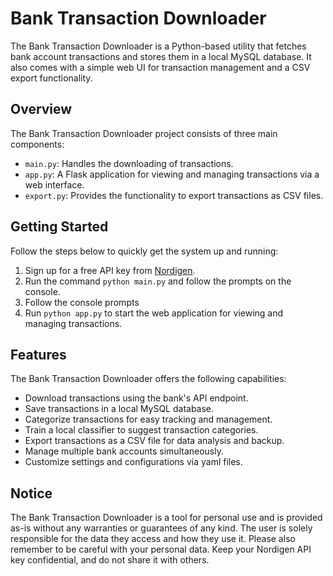 # Bank Transaction Downloader

The Bank Transaction Downloader is a Python-based utility that fetches bank account transactions and stores them in a
local MySQL database. It also comes with a simple web UI for transaction management and a CSV export functionality.

## Overview

The Bank Transaction Downloader project consists of three main components:

- `main.py`: Handles the downloading of transactions.
- `app.py`: A Flask application for viewing and managing transactions via a web interface.
- `export.py`: Provides the functionality to export transactions as CSV files.

## Getting Started

Follow the steps below to quickly get the system up and running:

1. Sign up for a free API key from [Nordigen](https://nordigen.com).
2. Run the command `python main.py` and follow the prompts on the console.
3. Follow the console prompts
4. Run `python app.py` to start the web application for viewing and managing transactions.

## Features

The Bank Transaction Downloader offers the following capabilities:

- Download transactions using the bank's API endpoint.
- Save transactions in a local MySQL database.
- Categorize transactions for easy tracking and management.
- Train a local classifier to suggest transaction categories.
- Export transactions as a CSV file for data analysis and backup.
- Manage multiple bank accounts simultaneously.
- Customize settings and configurations via yaml files.

## Notice
The Bank Transaction Downloader is a tool for personal use and is provided as-is 
without any warranties or guarantees of any kind. The user is solely responsible for the data they access 
and how they use it. 
Please also remember to be careful with your personal data. 
Keep your Nordigen API key confidential, and do not share it with others.
